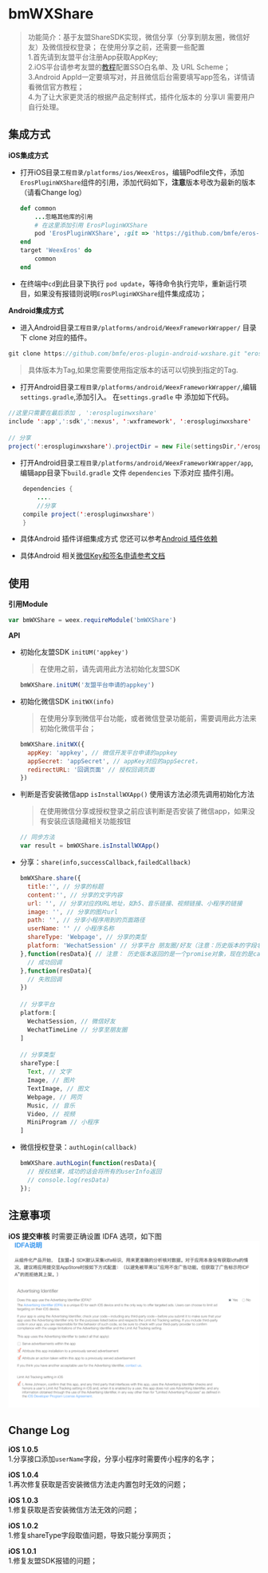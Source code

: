 # bmWXShare

> 功能简介：基于友盟ShareSDK实现，微信分享（分享到朋友圈，微信好友）及微信授权登录；
> 在使用分享之前，还需要一些配置 <br>
1.首先请到友盟平台注册App获取AppKey; <br>
2.iOS平台请参考友盟的[教程](https://developer.umeng.com/docs/66632/detail/66825)配置SSO白名单、及 URL Scheme；<br>
3.Android AppId一定要填写对，并且微信后台需要填写app签名，详情请看微信官方教程；<br>
4.为了让大家更灵活的根据产品定制样式，插件化版本的 分享UI 需要用户自行处理。


## 集成方式
**iOS集成方式**

* 打开iOS目录`工程目录/platforms/ios/WeexEros`，编辑Podfile文件，添加`ErosPluginWXShare`组件的引用，添加代码如下，**注意**版本号改为最新的版本（请看Change log）

	```ruby
	def common
    	...忽略其他库的引用
    	# 在这里添加引用 ErosPluginWXShare
    	pod 'ErosPluginWXShare', :git => 'https://github.com/bmfe/eros-plugin-ios-wxshare.git', :tag => '版本号请看页面最下面change log'
	end
	target 'WeexEros' do
    	common
	end
	```

* 在终端中`cd`到此目录下执行 `pod update`，等待命令执行完毕，重新运行项目，如果没有报错则说明`ErosPluginWXShare`组件集成成功；

**Android集成方式**


* 进入Android目录`工程目录/platforms/android/WeexFrameworkWrapper/` 目录下 clone 对应的插件。

``` java
git clone https://github.com/bmfe/eros-plugin-android-wxshare.git "erospluginumeng"
```

> 具体版本为Tag,如果您需要使用指定版本的话可以切换到指定的Tag.


* 打开Android目录`工程目录/platforms/android/WeexFrameworkWrapper/`,编辑`settings.gradle`,添加引入。
在`settings.gradle` 中 添加如下代码。

``` java
//这里只需要在最后添加 , ':erospluginwxshare'
include ':app',':sdk',':nexus', ':wxframework', ':erospluginwxshare'  

// 分享
project(':erospluginwxshare').projectDir = new File(settingsDir,'/erospluginumeng/library-wxshare')

```

* 打开Android目录`工程目录/platforms/android/WeexFrameworkWrapper/app`,编辑app目录下`build.gradle` 文件 `dependencies` 下添对应 插件引用。

``` java
	dependencies {
		....
		//分享
    compile project(':erospluginwxshare')
	}
```

* 具体Android 插件详细集成方式 您还可以参考[Android 插件依赖](/zh-cn/android_plugin_integration)



* 具体Android 相关[微信Key和签名申请参考文档](/zh-cn/android_wx_apply)

## 使用

**引用Module**

```js
var bmWXShare = weex.requireModule('bmWXShare')
```

**API**

* 初始化友盟SDK `initUM('appkey')` 

	> 在使用之前，请先调用此方法初始化友盟SDK

	```js
	bmWXShare.initUM('友盟平台申请的appkey')
	```

* 初始化微信SDK `initWX(info)`

	> 在使用分享到微信平台功能，或者微信登录功能前，需要调用此方法来初始化微信平台；

	```js
	bmWXShare.initWX({
	  appKey: 'appkey', // 微信开发平台申请的appkey
	  appSecret: 'appSecret', // appKey对应的appSecret，
	  redirectURL: '回调页面' // 授权回调页面
	})
	```
	
* 判断是否安装微信app `isInstallWXApp()`  使用该方法必须先调用初始化方法

	> 在使用微信分享或授权登录之前应该判断是否安装了微信app，如果没有安装应该隐藏相关功能按钮

	```js
	// 同步方法
	var result = bmWXShare.isInstallWXApp()
	```

* 分享：`share(info,successCallback,failedCallback)`

	```js
	bmWXShare.share({
	  title:'', // 分享的标题
	  content:'', // 分享的文字内容
	  url: '', // 分享对应的URL地址，如h5、音乐链接、视频链接、小程序的链接
	  image: '', // 分享的图片url
	  path: '', // 分享小程序用到的页面路径
	  userName: '' // 小程序名称
	  shareType: 'Webpage', // 分享的类型
	  platform: 'WechatSession' // 分享平台 朋友圈/好友（注意：历史版本的字段名是platforms,现在是一个字符串而不是数组）
	},function(resData){ // 注意： 历史版本返回的是一个promise对象，现在的是callback回调 	
	  // 成功回调
	},function(resData){
	  // 失败回调
	})

	// 分享平台
	platform:[
	  WechatSession, // 微信好友
	  WechatTimeLine // 分享至朋友圈
	]

	// 分享类型
	shareType:[
	  Text, // 文字
	  Image, // 图片
	  TextImage, // 图文
	  Webpage, // 网页
	  Music, // 音乐
	  Video, // 视频
	  MiniProgram // 小程序
	]
	```

* 微信授权登录：`authLogin(callback)`

	```js
	bmWXShare.authLogin(function(resData){	
	  // 授权结果，成功的话会将所有的userInfo返回
	  // console.log(resData)
	});
	```
	
## 注意事项
**iOS 提交审核** 时需要正确设置 IDFA 选项，如下图
![idfa](./image/idfaSet.png)

## Change Log
**iOS 1.0.5** <br> 
1.分享接口添加`userName`字段，分享小程序时需要传小程序的名字；

**iOS 1.0.4** <br> 
1.再次修复获取是否安装微信方法走内置包时无效的问题；

**iOS 1.0.3** <br> 
1.修复获取是否安装微信方法无效的问题；

**iOS 1.0.2** <br> 
1.修复shareType字段取值问题，导致只能分享网页；

**iOS 1.0.1** <br>
1.修复友盟SDK报错的问题；
